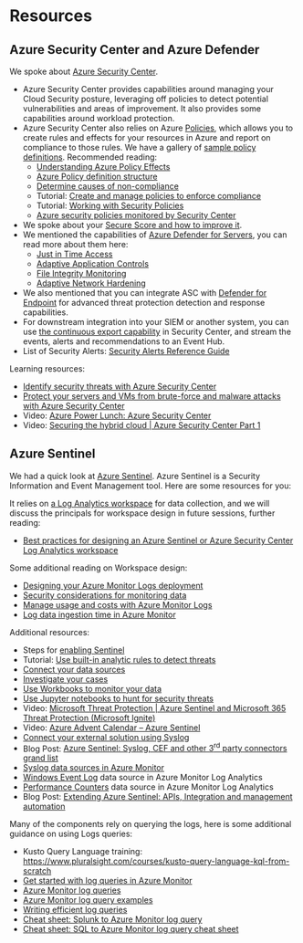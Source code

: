 # Resources

## Azure Security Center and Azure Defender

We spoke about [Azure Security Center](https://docs.microsoft.com/en-gb/azure/security-center/security-center-intro).

*   Azure Security Center provides capabilities around managing your Cloud Security posture, leveraging off policies to detect potential vulnerabilities and areas of improvement. It also provides some capabilities around workload protection.
*   Azure Security Center also relies on Azure [Policies](https://docs.microsoft.com/en-gb/azure/governance/policy/overview), which allows you to create rules and effects for your resources in Azure and report on compliance to those rules. We have a gallery of [sample policy definitions](https://docs.microsoft.com/en-gb/azure/governance/policy/samples/). Recommended reading:
    *   [Understanding Azure Policy Effects](https://docs.microsoft.com/en-gb/azure/governance/policy/concepts/effects)
    *   [Azure Policy definition structure](https://docs.microsoft.com/en-gb/azure/governance/policy/concepts/definition-structure)
    *   [Determine causes of non-compliance](https://docs.microsoft.com/en-gb/azure/governance/policy/how-to/determine-non-compliance)
    *   Tutorial: [Create and manage policies to enforce compliance](https://docs.microsoft.com/en-gb/azure/governance/policy/tutorials/create-and-manage)
    *   Tutorial: [Working with Security Policies](https://docs.microsoft.com/en-gb/azure/security-center/tutorial-security-policy)
    *   [Azure security policies monitored by Security Center](https://docs.microsoft.com/en-gb/azure/security-center/security-center-policy-definitions)
*   We spoke about your [Secure Score and how to improve it](https://docs.microsoft.com/en-us/azure/security-center/security-center-secure-score).
*   We mentioned the capabilities of [Azure Defender for Servers](https://docs.microsoft.com/en-us/azure/security-center/defender-for-servers-introduction), you can read more about them here:
    *   [Just in Time Access](https://docs.microsoft.com/en-us/azure/security-center/security-center-just-in-time)
    *   [Adaptive Application Controls](https://docs.microsoft.com/en-us/azure/security-center/security-center-adaptive-application)
    *   [File Integrity Monitoring](https://docs.microsoft.com/en-us/azure/security-center/security-center-file-integrity-monitoring)
    *   [Adaptive Network Hardening](https://docs.microsoft.com/en-us/azure/security-center/security-center-adaptive-network-hardening)
*   We also mentioned that you can integrate ASC with [Defender for Endpoint](https://docs.microsoft.com/en-us/azure/security-center/security-center-wdatp) for advanced threat protection detection and response capabilities.
*   For downstream integration into your SIEM or another system, you can use [the continuous export capability](https://docs.microsoft.com/en-us/azure/security-center/continuous-export?tabs=azure-portal) in Security Center, and stream the events, alerts and recommendations to an Event Hub.
* List of Security Alerts: [Security Alerts Reference Guide](https://docs.microsoft.com/en-us/azure/security-center/alerts-reference)

Learning resources:

*   [Identify security threats with Azure Security Center](https://docs.microsoft.com/en-us/learn/modules/identify-threats-with-azure-security-center/)
*   [Protect your servers and VMs from brute-force and malware attacks with Azure Security Center](https://docs.microsoft.com/en-us/learn/modules/secure-vms-with-azure-security-center/)
*   Video: [Azure Power Lunch: Azure Security Center](https://www.youtube.com/watch?v=0-DV3DFeHWc)
*   Video: [Securing the hybrid cloud | Azure Security Center Part 1](https://www.youtube.com/watch?v=3Ddli1q3CcQ)


## Azure Sentinel

<p>We had a quick look at <a href="https://docs.microsoft.com/en-gb/azure/sentinel/overview">Azure Sentinel</a>. Azure Sentinel is a Security Information and Event Management tool. Here are some resources for you:</p>

<p>It relies on <a href="https://docs.microsoft.com/en-gb/azure/azure-monitor/learn/quick-create-workspace">a Log Analytics workspace</a> for data collection, and we will discuss the principals for workspace design in future sessions, further reading:</p>

<ul>
  <li><a href="https://techcommunity.microsoft.com/t5/Azure-Sentinel/Best-practices-for-designing-an-Azure-Sentinel-or-Azure-Security/ba-p/832574">Best practices for designing an Azure Sentinel or Azure Security Center Log Analytics workspace</a></li>
</ul>

<p>Some additional reading on Workspace design:</p>

<ul>
  <li><a href="https://docs.microsoft.com/en-us/azure/azure-monitor/platform/design-logs-deployment">Designing your Azure Monitor Logs deployment</a></li>

  <li><a href="https://docs.microsoft.com/en-us/azure/azure-monitor/platform/roles-permissions-security#security-considerations-for-monitoring-data">Security considerations for monitoring data</a></li>

  <li><a href="https://docs.microsoft.com/en-us/azure/azure-monitor/platform/manage-cost-storage">Manage usage and costs with Azure Monitor Logs</a></li>

  <li><a href="https://docs.microsoft.com/en-us/azure/azure-monitor/platform/data-ingestion-time">Log data ingestion time in Azure Monitor</a></li>
</ul>

<p>Additional resources:</p>

<ul>
  <li>Steps for <a href="https://docs.microsoft.com/en-us/azure/sentinel/quickstart-onboard#enable-azure-sentinel-">enabling Sentinel</a></li>

  <li>Tutorial: <a href="https://docs.microsoft.com/en-us/azure/sentinel/tutorial-detect-threats-built-in">Use built-in analytic rules to detect threats</a></li>

  <li><a href="https://docs.microsoft.com/en-us/azure/sentinel/connect-data-sources">Connect your data sources</a></li>

  <li><a href="https://docs.microsoft.com/en-us/azure/sentinel/tutorial-investigate-cases">Investigate your cases</a></li>

  <li><a href="https://docs.microsoft.com/en-us/azure/sentinel/tutorial-monitor-your-data">Use Workbooks to monitor your data</a></li>

  <li><a href="https://docs.microsoft.com/en-us/azure/sentinel/notebooks">Use Jupyter notebooks to hunt for security threats</a></li>

  <li>Video: <a href="https://www.youtube.com/watch?v=Q-kkasdSA-E">Microsoft Threat Protection | Azure Sentinel and Microsoft 365 Threat Protection (Microsoft Ignite)</a></li>

  <li>Video: <a href="https://www.youtube.com/watch?v=_InlU0DbiNA">Azure Advent Calendar – Azure Sentinel</a></li>

  <li><a href="https://docs.microsoft.com/en-us/azure/sentinel/connect-syslog">Connect your external solution using Syslog</a></li>

  <li>Blog Post: <a href="https://techcommunity.microsoft.com/t5/azure-sentinel/azure-sentinel-syslog-cef-and-other-3rd-party-connectors-grand/ba-p/803891">Azure Sentinel: Syslog, CEF and other 3<sup>rd</sup> party connectors grand list</a></li>

  <li><a href="https://docs.microsoft.com/en-us/azure/azure-monitor/platform/data-sources-syslog">Syslog data sources in Azure Monitor</a></li>

  <li><a href="https://docs.microsoft.com/en-us/azure/azure-monitor/platform/data-sources-windows-events">Windows Event Log</a> data source in Azure Monitor Log Analytics</li>

  <li><a href="https://docs.microsoft.com/en-us/azure/azure-monitor/platform/data-sources-performance-counters">Performance Counters</a> data source in Azure Monitor Log Analytics</li>

  <li>Blog Post: <a href="https://techcommunity.microsoft.com/t5/azure-sentinel/extending-azure-sentinel-apis-integration-and-management/ba-p/1116885">Extending Azure Sentinel: APIs, Integration and management automation</a></li>
</ul>

<p>Many of the components rely on querying the logs, here is some additional guidance on using Logs queries:</p>

<ul>
  <li>Kusto Query Language training: <a href="https://www.pluralsight.com/courses/kusto-query-language-kql-from-scratch">https://www.pluralsight.com/courses/kusto-query-language-kql-from-scratch</a></li>

  <li><a href="https://docs.microsoft.com/en-us/azure/azure-monitor/log-query/get-started-queries">Get started with log queries in Azure Monitor</a></li>

  <li><a href="https://docs.microsoft.com/en-us/azure/azure-monitor/log-query/query-language">Azure Monitor log queries</a></li>

  <li><a href="https://docs.microsoft.com/en-us/azure/azure-monitor/log-query/examples">Azure Monitor log query examples</a></li>

  <li><a href="https://docs.microsoft.com/en-us/azure/azure-monitor/log-query/log-query-performance">Writing efficient log queries</a></li>

  <li><a href="https://docs.microsoft.com/en-us/azure/azure-monitor/log-query/splunk-cheatsheet">Cheat sheet: Splunk to Azure Monitor log query</a></li>

  <li><a href="https://docs.microsoft.com/en-us/azure/azure-monitor/log-query/sql-cheatsheet">Cheat sheet: SQL to Azure Monitor log query cheat sheet</a></li>
</ul>